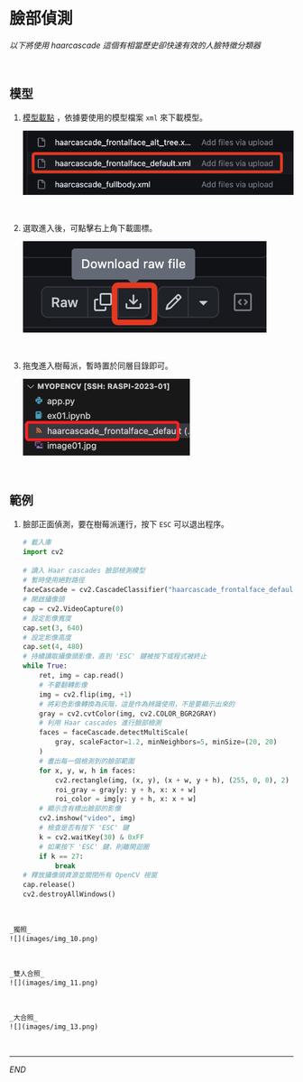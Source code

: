 # 臉部偵測

_以下將使用 haarcascade 這個有相當歷史卻快速有效的人臉特徵分類器_

<br>

## 模型

1. [模型載點](https://github.com/anaustinbeing/haar-cascade-files/tree/master) ，依據要使用的模型檔案 `xml` 來下載模型。

    ![](images/img_07.png)

<br>

2. 選取進入後，可點擊右上角下載圖標。

    ![](images/img_08.png)

<br>

3. 拖曳進入樹莓派，暫時置於同層目錄即可。

    ![](images/img_09.png)

<br>

## 範例

1. 臉部正面偵測，要在樹莓派運行，按下 `ESC` 可以退出程序。

    ```python
    # 載入庫
    import cv2

    # 讀入 Haar cascades 臉部檢測模型
    # 暫時使用絕對路徑
    faceCascade = cv2.CascadeClassifier("haarcascade_frontalface_default.xml")
    # 開啟攝像頭
    cap = cv2.VideoCapture(0)
    # 設定影像寬度
    cap.set(3, 640)
    # 設定影像高度
    cap.set(4, 480)
    # 持續讀取攝像頭影像，直到 'ESC' 鍵被按下或程式被終止
    while True:
        ret, img = cap.read()
        # 不要翻轉影像
        img = cv2.flip(img, +1)
        # 將彩色影像轉換為灰階，這是作為辨識使用，不是要顯示出來的
        gray = cv2.cvtColor(img, cv2.COLOR_BGR2GRAY)
        # 利用 Haar cascades 進行臉部檢測
        faces = faceCascade.detectMultiScale(
            gray, scaleFactor=1.2, minNeighbors=5, minSize=(20, 20)
        )
        # 畫出每一個檢測到的臉部範圍
        for x, y, w, h in faces:
            cv2.rectangle(img, (x, y), (x + w, y + h), (255, 0, 0), 2)
            roi_gray = gray[y: y + h, x: x + w]
            roi_color = img[y: y + h, x: x + w]
        # 顯示含有標出臉部的影像
        cv2.imshow("video", img)
        # 檢查是否有按下 'ESC' 鍵
        k = cv2.waitKey(30) & 0xFF
        # 如果按下 'ESC' 鍵，則離開迴圈
        if k == 27:
            break
    # 釋放攝像頭資源並關閉所有 OpenCV 視窗
    cap.release()
    cv2.destroyAllWindows()
    ```

<br>

    _獨照_
    ![](images/img_10.png)

<br>

    _雙人合照_
    ![](images/img_11.png)

<br>

    _大合照_
    ![](images/img_13.png)


<br>

---

_END_


